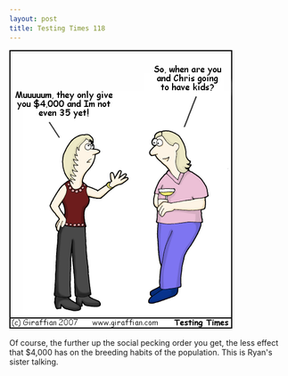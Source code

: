 ```yaml
---
layout: post
title: Testing Times 118
---
```

<img src="/images/tt0118.png">

Of course, the further up the social pecking order you get, the less effect that $4,000 has on the breeding habits of the population. This is Ryan's sister talking. 